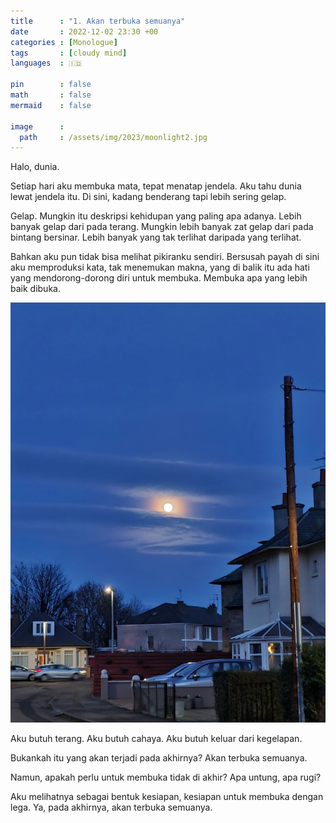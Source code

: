 ```yaml
---
title      : "1. Akan terbuka semuanya"
date       : 2022-12-02 23:30 +00
categories : [Monologue]
tags       : [cloudy mind]
languages  : 🇮🇩

pin        : false
math       : false
mermaid    : false

image      :
  path     : /assets/img/2023/moonlight2.jpg
---
```


Halo, dunia.

Setiap hari aku membuka mata, tepat menatap jendela. Aku tahu dunia lewat jendela itu. Di sini, kadang benderang tapi lebih sering gelap.

Gelap. Mungkin itu deskripsi kehidupan yang paling apa adanya. Lebih banyak gelap dari pada terang. Mungkin lebih banyak zat gelap dari pada bintang bersinar. Lebih banyak yang tak terlihat daripada yang terlihat.

Bahkan aku pun tidak bisa melihat pikiranku sendiri. Bersusah payah di sini aku memproduksi kata, tak menemukan makna, yang di balik itu ada hati yang mendorong-dorong diri untuk membuka. Membuka apa yang lebih baik dibuka.

![](/assets/img/2023/moonlight2.jpg)

Aku butuh terang. Aku butuh cahaya. Aku butuh keluar dari kegelapan.

Bukankah itu yang akan terjadi pada akhirnya? Akan terbuka semuanya.

Namun, apakah perlu untuk membuka tidak di akhir? Apa untung, apa rugi?

Aku melihatnya sebagai bentuk kesiapan, kesiapan untuk membuka dengan lega. Ya, pada akhirnya, akan terbuka semuanya.